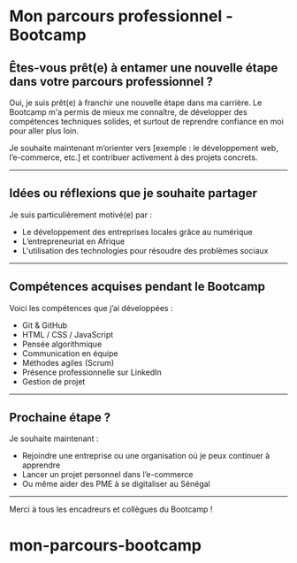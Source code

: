 # Mon parcours professionnel - Bootcamp

## Êtes-vous prêt(e) à entamer une nouvelle étape dans votre parcours professionnel ?

Oui, je suis prêt(e) à franchir une nouvelle étape dans ma carrière. Le Bootcamp m'a permis de mieux me connaître, de développer des compétences techniques solides, et surtout de reprendre confiance en moi pour aller plus loin.

Je souhaite maintenant m’orienter vers [exemple : le développement web, l’e-commerce, etc.] et contribuer activement à des projets concrets.

---

## Idées ou réflexions que je souhaite partager

Je suis particulièrement motivé(e) par :
- Le développement des entreprises locales grâce au numérique
- L’entrepreneuriat en Afrique
- L'utilisation des technologies pour résoudre des problèmes sociaux

---

## Compétences acquises pendant le Bootcamp

Voici les compétences que j’ai développées :

-  Git & GitHub
-  HTML / CSS / JavaScript
-  Pensée algorithmique
-  Communication en équipe
-  Méthodes agiles (Scrum)
-  Présence professionnelle sur LinkedIn
-  Gestion de projet

---

## Prochaine étape ?

Je souhaite maintenant :
- Rejoindre une entreprise ou une organisation où je peux continuer à apprendre
- Lancer un projet personnel dans l’e-commerce
- Ou même aider des PME à se digitaliser au Sénégal

---

Merci à tous les encadreurs et collègues du Bootcamp !
# mon-parcours-bootcamp
